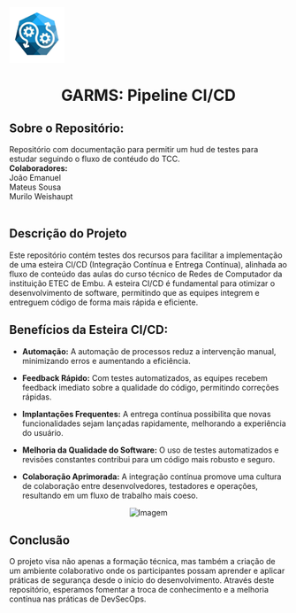 <div align="left"> 
<img src=".github/workflows/garmslogo.png" alt="Logotipo do Projeto" width="100">
</div>
<div align="center"> 
<h1> GARMS: Pipeline CI/CD</h1>
</div>

<h2>Sobre o Repositório:</h2>
<a>Repositório com documentação para permitir um hud de testes para estudar seguindo o fluxo de contéudo do TCC.</a>

<br>
<strong>Colaboradores:</strong><br>
<a> João Emanuel</a><br>
<a>Mateus Sousa</a><br>
<a>Murilo Weishaupt</a><br><br>

<h2>Descrição do Projeto</h2>

Este repositório contém testes dos recursos para facilitar a implementação de uma esteira CI/CD (Integração Contínua e Entrega Contínua), alinhada ao fluxo de conteúdo das aulas do curso técnico de Redes de  Computador da instituição ETEC de Embu. A esteira CI/CD é fundamental para otimizar o desenvolvimento de software, permitindo que as equipes integrem e entreguem código de forma mais rápida e eficiente.

<h2>Benefícios da Esteira CI/CD:</h2>

- **Automação:** A automação de processos reduz a intervenção manual, minimizando erros e aumentando a eficiência.

- **Feedback Rápido:** Com testes automatizados, as equipes recebem feedback imediato sobre a qualidade do código, permitindo correções rápidas.

- **Implantações Frequentes:** A entrega contínua possibilita que novas funcionalidades sejam lançadas rapidamente, melhorando a experiência do usuário.

- **Melhoria da Qualidade do Software:** O uso de testes automatizados e revisões constantes contribui para um código mais robusto e seguro.

- **Colaboração Aprimorada:** A integração contínua promove uma cultura de colaboração entre desenvolvedores, testadores e operações, resultando em um fluxo de trabalho mais coeso.

<div align="center"> 
<img src="https://hnz.com.br/wp-content/uploads/2021/12/get3qt3.png" alt="Imagem" width="">
</div>
<h2>Conclusão</h2>

O projeto visa não apenas a formação técnica, mas também a criação de um ambiente colaborativo onde os participantes possam aprender e aplicar práticas de segurança desde o início do desenvolvimento. Através deste repositório, esperamos fomentar a troca de conhecimento e a melhoria contínua nas práticas de DevSecOps.
